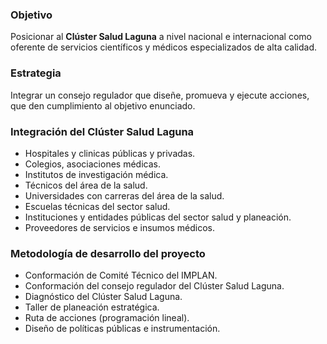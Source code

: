 
### Objetivo

Posicionar al **Clúster Salud Lagu­na** a nivel nacional e inter­na­cional como oferente de ser­­vicios científicos y médicos especializados de alta cali­dad.

### Estrategia

Integrar un consejo regulador que diseñe, promue­va y ejecute acciones, que den cum­plimiento al obje­­tivo enunciado.

### Integración del Clúster Salud Laguna

* Hospitales y clinicas públicas y privadas.
* Colegios, asociaciones médicas.
* Institutos de investigación médica.
* Técnicos del área de la salud.
* Universidades con carreras del área de la salud.
* Escuelas técnicas del sector salud.
* Instituciones y entidades públicas del sector salud y planeación.
* Proveedores de servicios e insumos médicos.

### Metodología de desarrollo del proyecto

* Conformación de Comité Técnico del IMPLAN.
* Conformación del consejo regulador del Clúster Salud Laguna.
* Diagnóstico del Clúster Salud Laguna.
* Taller de planeación estratégica.
* Ruta de acciones (programación lineal).
* Diseño de políticas públicas e instrumentación.
